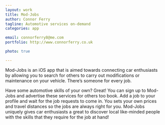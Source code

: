```yaml
---
layout: work
title: Mod-Jobs
author: Connor Ferry
tagline: Automotive services on-demand
categories: app

email: connorferry8@me.com
portfolio: http://www.connorferry.co.uk

photo: true

---
```


Mod-Jobs is an iOS app that is aimed towards connecting car enthusiasts by allowing you to search for others to carry out modifications or maintenance on your vehicle. There’s someone for every job.

Have some automotive skills of your own? Great! You can sign up to Mod-Jobs and advertise these services for others too book. Add a job to your profile and wait for the job requests to come in. You sets your own prices and travel distances so the jobs are always right for you.
Mod-Jobs uniquely gives car enthusiasts a great to discover local like-minded people with the skills that they require for the job at hand!